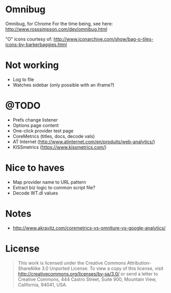 Omnibug
==========

Omnibug, for Chrome
For the time being, see here: http://www.rosssimpson.com/dev/omnibug.html

"O" icons courtesy of: http://www.iconarchive.com/show/bag-o-tiles-icons-by-barkerbaggies.html


# Not working

* Log to file
* Watches sidebar (only possible with an iframe?)


# @TODO

* Prefs change listener
* Options page content
* One-click provider test page
* CoreMetrics (titles, docs, decode vals)
* AT Internet (http://www.atinternet.com/en/produits/web-analytics/)
* KISSmetrics (https://www.kissmetrics.com/)

# Nice to haves

* Map provider name to URL pattern
* Extract biz logic to common script file?
* Decode WT.dl values

# Notes

* http://www.akravitz.com/coremetrics-vs-omniture-vs-google-analytics/


# License

> This work is licensed under the Creative Commons Attribution-ShareAlike 3.0 Unported License.
> To view a copy of this license, visit http://creativecommons.org/licenses/by-sa/3.0/ or send
> a letter to Creative Commons, 444 Castro Street, Suite 900, Mountain View, California, 94041,
> USA.

